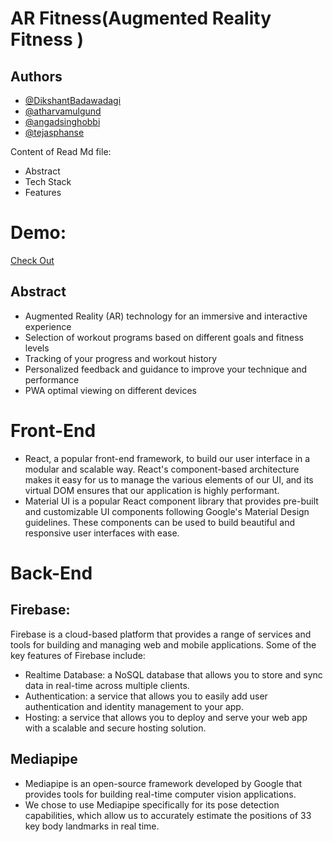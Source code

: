 
# AR Fitness(Augmented Reality Fitness )

## Authors
- [@DikshantBadawadagi](https://www.github.com/DikshantBadawadagi)
- [@atharvamulgund](https://www.github.com/atharvamulgund)
- [@angadsinghobbi](https://github.com/angadsinghob)
- [@tejasphanse](https://github.com/TejasPhanse12)

Content of Read Md file:

- Abstract
- Tech Stack
- Features

# Demo: 
<a href="https://ar-fitness3.web.app/"> Check Out<a/>

## Abstract
- Augmented Reality (AR) technology for an immersive and interactive experience
- Selection of workout programs based on different goals and fitness levels
- Tracking of your progress and workout history
- Personalized feedback and guidance to improve your technique and performance
- PWA optimal viewing on different devices



# Front-End 
- React, a popular front-end framework, to build our user interface in a modular and scalable way. React's component-based architecture makes it easy for us to manage the various elements of our UI, and its virtual DOM ensures that our application is highly performant.
- Material UI is a popular React component library that provides pre-built and customizable UI components following Google's Material Design guidelines. These components can be used to build beautiful and responsive user interfaces with ease.



# Back-End
## Firebase:
Firebase is a cloud-based platform that provides a range of services and tools for building and managing web and mobile applications. Some of the key features of Firebase include:

- Realtime Database: a NoSQL database that allows you to store and sync data in real-time across multiple clients.
- Authentication: a service that allows you to easily add user authentication and identity management to your app.
- Hosting: a service that allows you to deploy and serve your web app with a scalable and secure hosting solution. 

## Mediapipe
- Mediapipe is an open-source framework developed by Google that provides tools for building real-time computer vision applications.
- We chose to use Mediapipe specifically for its pose detection capabilities, which allow us to accurately estimate the positions of 33 key body landmarks in real time.
  




